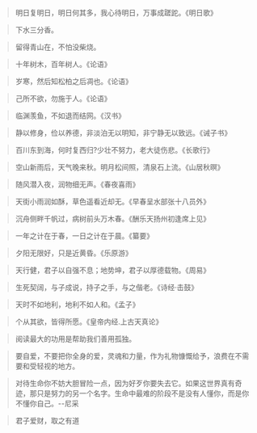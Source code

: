 >明日复明日，明日何其多，我心待明日，万事成蹉跎。《明日歌》

>下水三分香。

>留得青山在，不怕没柴烧。

>十年树木，百年树人。《论语》

>岁寒，然后知松柏之后凋也。《论语》

>己所不欲，勿施于人。《论语》

>临渊羡鱼，不如退而结网。《汉书》

>静以修身，俭以养德，非淡泊无以明知，非宁静无以致远。《诫子书》

>百川东到海，何时复西归?少壮不努力，老大徒伤悲。《长歌行》

>空山新雨后，天气晚来秋。明月松间照，清泉石上流。《山居秋暝》

>随风潜入夜，润物细无声。《春夜喜雨》

>天街小雨润如酥，草色遥看近却无。《早春呈水部张十八员外》

>沉舟侧畔千帆过，病树前头万木春。《酬乐天扬州初逢席上见》

>一年之计在于春，一日之计在于晨。《纂要》

>夕阳无限好，只是近黄昏。《乐原游》

>天行健，君子以自强不息；地势坤，君子以厚德载物。《周易》

>生死契阔，与子成说，持子之手，与之偕老。《诗经·击鼓》

>天时不如地利，地利不如人和。《孟子》

>个从其欲，皆得所愿。《皇帝内经.上古天真论》

> 阅读最大的功用是帮助我们善用孤独。

> 要自爱，不要把你全身的爱，灵魂和力量，作为礼物慷慨给予，浪费在不需要和受轻视的地方。

>对待生命你不妨大胆冒险一点，因为好歹你要失去它。如果这世界真有奇迹，那只是努力的另一个名字。生命中最难的阶段不是没有人懂你，而是你不懂你自己。--尼采

>君子爱财，取之有道
